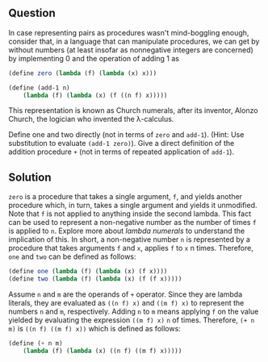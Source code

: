 Question
---
In case representing pairs as procedures wasn't mind-boggling enough, consider that, in a language that can manipulate procedures, we can get by without numbers (at least insofar as nonnegative integers are concerned) by implementing 0 and the operation of adding 1 as

```scheme
(define zero (lambda (f) (lambda (x) x)))

(define (add-1 n)
    (lambda (f) (lambda (x) (f ((n f) x)))))
```
This representation is known as Church numerals, after its inventor, Alonzo Church, the logician who invented the λ-calculus.

Define one and two directly (not in terms of `zero` and `add-1`). (Hint: Use substitution to evaluate `(add-1 zero)`). Give a direct definition of the addition procedure `+` (not in terms of repeated application of `add-1`).

Solution
---
`zero` is a procedure that takes a single argument, `f`, and yields another procedure which, in turn, takes a single argument and yields it unmodified. Note that `f` is not applied to anything inside the second lambda. This fact can be used to represent a non-negative number as the number of times `f` is applied to `n`. Explore more about _lambda numerals_ to understand the implication of this. In short, a non-negative number `n` is represented by a procedure that takes arguments `f` and `x`, applies `f` to `x` n times. Therefore, `one` and `two` can be defined as follows:

```scheme
(define one (lambda (f) (lambda (x) (f x))))
(define two (lambda (f) (lambda (x) (f (f x)))))
```

Assume `n` and `m` are the operands of `+` operator. Since they are lambda literals, they are evaluated as ``((n f) x)`` and ``((m f) x)`` to represent the numbers `n` and `m`, respectively. Adding `n` to `m` means applying `f` on the value yielded by evaluating the expression ``((m f) x)`` `n` of times. Therefore, ``(+ n m)`` is ``((n f) ((m f) x))`` which is defined as follows:

```scheme
(define (+ n m)
    (lambda (f) (lambda (x) ((n f) ((m f) x)))))
```